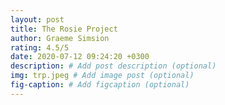 ```yaml
---
layout: post
title: The Rosie Project
author: Graeme Simsion
rating: 4.5/5
date: 2020-07-12 09:24:20 +0300
description: # Add post description (optional)
img: trp.jpeg # Add image post (optional)
fig-caption: # Add figcaption (optional)
---
```

